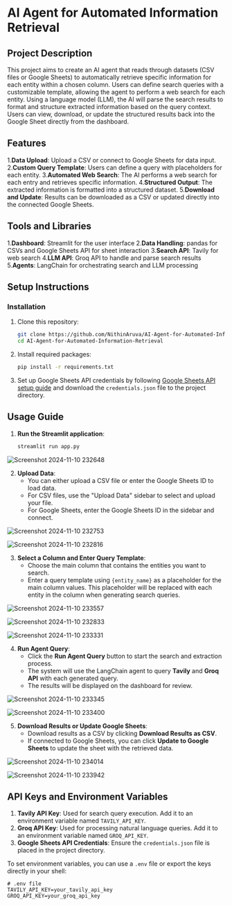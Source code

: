# AI Agent for Automated Information Retrieval

## Project Description

This project aims to create an AI agent that reads through datasets (CSV files or Google Sheets) to automatically retrieve specific information for each entity within a chosen column. Users can define search queries with a customizable template, allowing the agent to perform a web search for each entity. Using a language model (LLM), the AI will parse the search results to format and structure extracted information based on the query context. Users can view, download, or update the structured results back into the Google Sheet directly from the dashboard.

## Features

1.**Data Upload**: Upload a CSV or connect to Google Sheets for data input.
2.**Custom Query Template**: Users can define a query with placeholders for each entity.
3.**Automated Web Search**: The AI performs a web search for each entry and retrieves specific information.
4.**Structured Output**: The extracted information is formatted into a structured dataset.
5.**Download and Update**: Results can be downloaded as a CSV or updated directly into the connected Google Sheets.

## Tools and Libraries

1.**Dashboard**: Streamlit for the user interface
2.**Data Handling**: pandas for CSVs and Google Sheets API for sheet interaction
3.**Search API**: Tavily for web search
4.**LLM API**: Groq API to handle and parse search results
5.**Agents**: LangChain for orchestrating search and LLM processing


## Setup Instructions

### Installation

1. Clone this repository:
    ```bash
    git clone https://github.com/NithinAruva/AI-Agent-for-Automated-Information-Retrieval.git
    cd AI-Agent-for-Automated-Information-Retrieval
    ```

2. Install required packages:
    ```bash
    pip install -r requirements.txt
    ```

3. Set up Google Sheets API credentials by following [Google Sheets API setup guide](https://developers.google.com/sheets/api/quickstart/python) and download the `credentials.json` file to the project directory.

## Usage Guide

1. **Run the Streamlit application**:
    ```bash
    streamlit run app.py
    ```

![Screenshot 2024-11-10 232648](https://github.com/user-attachments/assets/5210c84a-029c-447a-9f89-b1019b683daf)

2. **Upload Data**:
   - You can either upload a CSV file or enter the Google Sheets ID to load data.
   - For CSV files, use the "Upload Data" sidebar to select and upload your file.
   - For Google Sheets, enter the Google Sheets ID in the sidebar and connect.

![Screenshot 2024-11-10 232753](https://github.com/user-attachments/assets/cb35561e-b8ae-4df3-b584-b4ea9bdccc72)

![Screenshot 2024-11-10 232816](https://github.com/user-attachments/assets/04f2384a-282d-40ad-835c-23a74d77d39e)

3. **Select a Column and Enter Query Template**:
   - Choose the main column that contains the entities you want to search.
   - Enter a query template using `{entity_name}` as a placeholder for the main column values. This placeholder will be replaced with each entity in the column when generating search queries.

![Screenshot 2024-11-10 233557](https://github.com/user-attachments/assets/51b9c0dc-2f2e-4acb-abc3-118268f9d6fc)

![Screenshot 2024-11-10 232833](https://github.com/user-attachments/assets/e26e3832-6a93-4b95-bbfd-70ee73a85028)

![Screenshot 2024-11-10 233331](https://github.com/user-attachments/assets/84d6cdb2-5d3a-4d45-be11-c12226648e1f)

4. **Run Agent Query**:
   - Click the **Run Agent Query** button to start the search and extraction process.
   - The system will use the LangChain agent to query **Tavily** and **Groq API** with each generated query.
   - The results will be displayed on the dashboard for review.

![Screenshot 2024-11-10 233345](https://github.com/user-attachments/assets/6e8d567c-1623-4da3-af33-a3a11e25bfe1)

![Screenshot 2024-11-10 233400](https://github.com/user-attachments/assets/9d096f08-8953-4a4a-8fb5-1e58ea4ea71a)

5. **Download Results or Update Google Sheets**:
   - Download results as a CSV by clicking **Download Results as CSV**.
   - If connected to Google Sheets, you can click **Update to Google Sheets** to update the sheet with the retrieved data.

![Screenshot 2024-11-10 234014](https://github.com/user-attachments/assets/9273519e-9c23-4eb9-9838-6ab40d2c1fde)

![Screenshot 2024-11-10 233942](https://github.com/user-attachments/assets/76577ed0-27af-489a-a43c-cc4f778c266f)

## API Keys and Environment Variables

1. **Tavily API Key**: Used for search query execution. Add it to an environment variable named `TAVILY_API_KEY`.
2. **Groq API Key**: Used for processing natural language queries. Add it to an environment variable named `GROQ_API_KEY`.
3. **Google Sheets API Credentials**: Ensure the `credentials.json` file is placed in the project directory.

To set environment variables, you can use a `.env` file or export the keys directly in your shell:

```plaintext
# .env file
TAVILY_API_KEY=your_tavily_api_key
GROQ_API_KEY=your_groq_api_key
